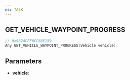 ```yaml
---
ns: TASK
---
```

## GET_VEHICLE_WAYPOINT_PROGRESS

```c
// 0x9824CFF8FC66E159
Any GET_VEHICLE_WAYPOINT_PROGRESS(Vehicle vehicle);
```

## Parameters
* **vehicle**:
